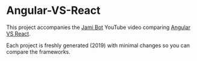 # Angular-VS-React

This project accompanies the [Jami Bot](https://jamibot.com) YouTube video comparing [Angular VS React](https://youtu.be/a1sb-xfYS8M).

Each project is freshly generated (2019) with minimal changes so you can compare the frameworks.
